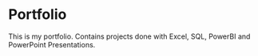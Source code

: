 # Portfolio
This is my portfolio. Contains projects done with Excel, SQL, PowerBI and PowerPoint Presentations.
